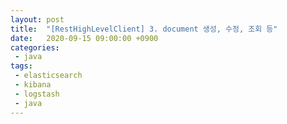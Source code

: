 ```yaml
---
layout: post
title:  "[RestHighLevelClient] 3. document 생성, 수정, 조회 등"
date:   2020-09-15 09:00:00 +0900
categories:
 - java
tags: 
 - elasticsearch
 - kibana
 - logstash
 - java
---
```

